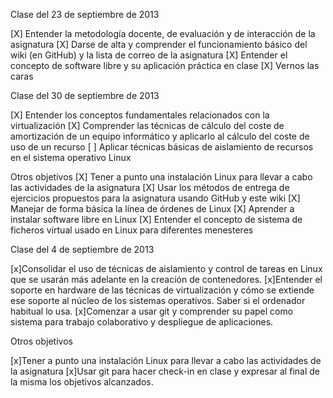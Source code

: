Clase del 23 de septiembre de 2013

[X] Entender la metodología docente, de evaluación y de interacción de la asignatura
[X] Darse de alta y comprender el funcionamiento básico del wiki (en GitHub) y la lista de correo de la asignatura
[X] Entender el concepto de software libre y su aplicación práctica en clase
[X] Vernos las caras

Clase del 30 de septiembre de 2013

[X] Entender los conceptos fundamentales relacionados con la virtualización
[X] Comprender las técnicas de cálculo del coste de amortización de un equipo informático y aplicarlo al cálculo del coste de uso de un recurso
[ ] Aplicar técnicas básicas de aislamiento de recursos en el sistema operativo Linux

Otros objetivos
[X] Tener a punto una instalación Linux para llevar a cabo las actividades de la asignatura
[X] Usar los métodos de entrega de ejercicios propuestos para la asignatura usando GitHub y este wiki
[X] Manejar de forma básica la línea de órdenes de Linux
[X] Aprender a instalar software libre en Linux
[X] Entender el concepto de sistema de ficheros virtual usado en Linux para diferentes menesteres


Clase del 4 de septiembre de 2013

[x]Consolidar el uso de técnicas de aislamiento y control de tareas en Linux que se usarán más adelante en la creación de contenedores.
[x]Entender el soporte en hardware de las técnicas de virtualización y cómo se extiende ese soporte al núcleo de los sistemas operativos. Saber si el ordenador habitual lo usa.
[x]Comenzar a usar git y comprender su papel como sistema para trabajo colaborativo y despliegue de aplicaciones.

Otros objetivos

[x]Tener a punto una instalación Linux para llevar a cabo las actividades de la asignatura
[x]Usar git para hacer check-in en clase y expresar al final de la misma los objetivos alcanzados.
